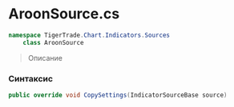 
# AroonSource.cs
```csharp
namespace TigerTrade.Chart.Indicators.Sources  
    class AroonSource
```

> Описание

### Синтаксис
```csharp
public override void CopySettings(IndicatorSourceBase source)
```
